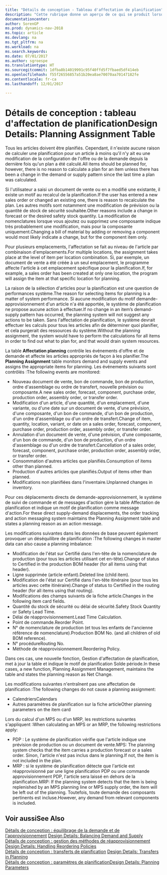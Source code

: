 ```yaml
---
title: "Détails de conception - Tableau d'affectation de planification"
description: "Cette rubrique donne un aperçu de ce qui se produit lorsque vous modifiez la planification d'un article."
documentationcenter: 
author: SorenGP
ms.prod: dynamics-nav-2018
ms.topic: article
ms.devlang: na
ms.tgt_pltfrm: na
ms.workload: na
ms.search.keywords: 
ms.date: 07/01/2017
ms.author: sgroespe
ms.translationtype: HT
ms.sourcegitcommit: 1dfba8b14019991c95f40ffd5f7fbaed5df414eb
ms.openlocfilehash: f55f26556857a51b20ea8ae70070aa70147182fe
ms.contentlocale: fr-ca
ms.lasthandoff: 12/01/2017

---
```

# <a name="design-details-planning-assignment-table"></a><span data-ttu-id="f5f08-103">Détails de conception : tableau d'affectation de planification</span><span class="sxs-lookup"><span data-stu-id="f5f08-103">Design Details: Planning Assignment Table</span></span>
<span data-ttu-id="f5f08-104">Tous les articles doivent être planifiés. Cependant, il n'existe aucune raison de calculer une planification pour un article à moins qu'il n'y ait eu une modification de la configuration de l'offre ou de la demande depuis la dernière fois qu'un plan a été calculé.</span><span class="sxs-lookup"><span data-stu-id="f5f08-104">All items should be planned for, however, there is no reason to calculate a plan for an item unless there has been a change in the demand or supply pattern since the last time a plan was calculated.</span></span>  
  
<span data-ttu-id="f5f08-105">Si l'utilisateur a saisi un document de vente ou en a modifié une existante, il existe un motif au recalcul de la planification.</span><span class="sxs-lookup"><span data-stu-id="f5f08-105">If the user has entered a new sales order or changed an existing one, there is reason to recalculate the plan.</span></span> <span data-ttu-id="f5f08-106">Les autres motifs sont notamment une modification de prévision ou la quantité de stock de sécurité souhaitée.</span><span class="sxs-lookup"><span data-stu-id="f5f08-106">Other reasons include a change in forecast or the desired safety stock quantity.</span></span> <span data-ttu-id="f5f08-107">La modification de nomenclatures lorsque vous ajoutez ou supprimez une composante indique très probablement une modification, mais pour la composante uniquement.</span><span class="sxs-lookup"><span data-stu-id="f5f08-107">Changing a bill of material by adding or removing a component would most likely indicate a change, but for the component item only.</span></span>  
  
<span data-ttu-id="f5f08-108">Pour plusieurs emplacements, l'affectation se fait au niveau de l'article par combinaison d'emplacements.</span><span class="sxs-lookup"><span data-stu-id="f5f08-108">For multiple locations, the assignment takes place at the level of item per location combination.</span></span> <span data-ttu-id="f5f08-109">Si, par exemple, un document de vente a été créée à un seul emplacement, le programme affecte l'article à cet emplacement spécifique pour la planification.</span><span class="sxs-lookup"><span data-stu-id="f5f08-109">If, for example, a sales order has been created at only one location, the program will assign the item at that specific location for planning.</span></span>  
  
<span data-ttu-id="f5f08-110">La raison de la sélection d'articles pour la planification est une question de performances système.</span><span class="sxs-lookup"><span data-stu-id="f5f08-110">The reason for selecting items for planning is a matter of system performance.</span></span> <span data-ttu-id="f5f08-111">Si aucune modification du motif demande-approvisionnement d'un article n'a été apportée, le système de planification ne propose aucune action à effectuer.</span><span class="sxs-lookup"><span data-stu-id="f5f08-111">If no change in an item’s demand-supply pattern has occurred, the planning system will not suggest any actions to be taken.</span></span> <span data-ttu-id="f5f08-112">Sans l'affectation de planification, le système devrait effectuer les calculs pour tous les articles afin de déterminer quoi planifier, et cela purgerait des ressources du système.</span><span class="sxs-lookup"><span data-stu-id="f5f08-112">Without the planning assignment, the system would have to perform the calculations for all items in order to find out what to plan for, and that would drain system resources.</span></span>  
  
<span data-ttu-id="f5f08-113">La table **Affectation planning** contrôle les événements d'offre et de demande et affecte les articles appropriés de façon à les planifier.</span><span class="sxs-lookup"><span data-stu-id="f5f08-113">The **Planning Assignment** table monitors demand and supply events and assigns the appropriate items for planning.</span></span> <span data-ttu-id="f5f08-114">Les événements suivants sont contrôlés :</span><span class="sxs-lookup"><span data-stu-id="f5f08-114">The following events are monitored:</span></span>  
  
* <span data-ttu-id="f5f08-115">Nouveau document de vente, bon de commande, bon de production, ordre d'assemblage ou ordre de transfert, nouvelle prévision ou composante.</span><span class="sxs-lookup"><span data-stu-id="f5f08-115">A new sales order, forecast, component, purchase order, production order, assembly order, or transfer order.</span></span>  
* <span data-ttu-id="f5f08-116">Modification d'un article, d'une quantité, d'un emplacement, d'une variante, ou d'une date sur un document de vente, d'une prévision, d'une composante, d'un bon de commande, d'un bon de production, d'un ordre d'assemblage ou d'un ordre de transfert.</span><span class="sxs-lookup"><span data-stu-id="f5f08-116">Change of item, quantity, location, variant, or date on a sales order, forecast, component, purchase order, production order, assembly order, or transfer order.</span></span>  
* <span data-ttu-id="f5f08-117">Annulation d'un document de vente, d'une prévision, d'une composante, d'un bon de commande, d'un bon de production, d'un ordre d'assemblage ou d'un ordre de transfert.</span><span class="sxs-lookup"><span data-stu-id="f5f08-117">Cancellation of a sales order, forecast, component, purchase order, production order, assembly order, or transfer order.</span></span>  
* <span data-ttu-id="f5f08-118">Consommation d'autres articles que planifiés.</span><span class="sxs-lookup"><span data-stu-id="f5f08-118">Consumption of items other than planned.</span></span>  
* <span data-ttu-id="f5f08-119">Production d'autres articles que planifiés.</span><span class="sxs-lookup"><span data-stu-id="f5f08-119">Output of items other than planned.</span></span>  
* <span data-ttu-id="f5f08-120">Modifications non planifiées dans l'inventaire.</span><span class="sxs-lookup"><span data-stu-id="f5f08-120">Unplanned changes in inventory.</span></span>  
  
<span data-ttu-id="f5f08-121">Pour ces déplacements directs de demande-approvisionnement, le système de suivi de commande et de messages d'action gère la table Affectation de planification et indique un motif de planification comme message d'action.</span><span class="sxs-lookup"><span data-stu-id="f5f08-121">For these direct supply-demand displacements, the order tracking and action messaging system maintains the Planning Assignment table and states a planning reason as an action message.</span></span>  
  
<span data-ttu-id="f5f08-122">Les modifications suivantes dans les données de base peuvent également provoquer un déséquilibre de planification :</span><span class="sxs-lookup"><span data-stu-id="f5f08-122">The following changes in master data can also cause a planning imbalance:</span></span>  
  
* <span data-ttu-id="f5f08-123">Modification de l'état sur Certifié dans l'en-tête de la nomenclature de production (pour tous les articles utilisant cet en-tête).</span><span class="sxs-lookup"><span data-stu-id="f5f08-123">Change of status to Certified in the production BOM header (for all items using that header).</span></span>  
* <span data-ttu-id="f5f08-124">Ligne supprimée (article enfant).</span><span class="sxs-lookup"><span data-stu-id="f5f08-124">Deleted line (child item).</span></span>  
* <span data-ttu-id="f5f08-125">Modification de l'état sur Certifié dans l'en-tête itinéraire (pour tous les articles avec cette itinéraire).</span><span class="sxs-lookup"><span data-stu-id="f5f08-125">Change of status to Certified in the routing header (for all items using that routing).</span></span>  
* <span data-ttu-id="f5f08-126">Modifications des champs suivants de la fiche article.</span><span class="sxs-lookup"><span data-stu-id="f5f08-126">Changes in the following item card fields.</span></span>  
* <span data-ttu-id="f5f08-127">Quantité du stock de sécurité ou délai de sécurité.</span><span class="sxs-lookup"><span data-stu-id="f5f08-127">Safety Stock Quantity or Safety Lead Time.</span></span>  
* <span data-ttu-id="f5f08-128">Délai de réapprovisionnement.</span><span class="sxs-lookup"><span data-stu-id="f5f08-128">Lead Time Calculation.</span></span>  
* <span data-ttu-id="f5f08-129">Point de commande.</span><span class="sxs-lookup"><span data-stu-id="f5f08-129">Reorder Point.</span></span>  
* <span data-ttu-id="f5f08-130">N° de nomenclature de production (et tous les enfants de l'ancienne référence de nomenclature).</span><span class="sxs-lookup"><span data-stu-id="f5f08-130">Production BOM No. (and all children of old BOM reference).</span></span>  
* <span data-ttu-id="f5f08-131">N° procédure</span><span class="sxs-lookup"><span data-stu-id="f5f08-131">Routing No.</span></span>  
* <span data-ttu-id="f5f08-132">Méthode de réapprovisionnement.</span><span class="sxs-lookup"><span data-stu-id="f5f08-132">Reordering Policy.</span></span>  
  
<span data-ttu-id="f5f08-133">Dans ces cas, une nouvelle fonction, Gestion d'affectation de planification, met à jour la table et indique le motif de planification Solde période.</span><span class="sxs-lookup"><span data-stu-id="f5f08-133">In these cases, a new function, Planning Assignment Management, maintains the table and states the planning reason as Net Change.</span></span>  
  
<span data-ttu-id="f5f08-134">Les modifications suivantes n'entraînent pas une affectation de planification :</span><span class="sxs-lookup"><span data-stu-id="f5f08-134">The following changes do not cause a planning assignment:</span></span>  
  
* <span data-ttu-id="f5f08-135">Calendriers</span><span class="sxs-lookup"><span data-stu-id="f5f08-135">Calendars</span></span>  
* <span data-ttu-id="f5f08-136">Autres paramètres de planification sur la fiche article</span><span class="sxs-lookup"><span data-stu-id="f5f08-136">Other planning parameters on the item card</span></span>  
  
<span data-ttu-id="f5f08-137">Lors du calcul d'un MPS ou d'un MRP, les restrictions suivantes s'appliquent :</span><span class="sxs-lookup"><span data-stu-id="f5f08-137">When calculating an MPS or an MRP, the following restrictions apply:</span></span>  
  
* <span data-ttu-id="f5f08-138">PDP : Le système de planification vérifie que l'article indique une prévision de production ou un document de vente.</span><span class="sxs-lookup"><span data-stu-id="f5f08-138">MPS: The planning system checks that the item carries a production forecast or a sales order.</span></span> <span data-ttu-id="f5f08-139">Sinon, l'article n'est pas inclus dans le planning.</span><span class="sxs-lookup"><span data-stu-id="f5f08-139">If not, the item is not included in the plan.</span></span>  
* <span data-ttu-id="f5f08-140">MRP : si le système de planification détecte que l'article est réapprovisionné par une ligne planification PDP ou une commande approvisionnement PDP, l'article sera laissé en dehors de la planification.</span><span class="sxs-lookup"><span data-stu-id="f5f08-140">MRP: If the planning system detects that the item is being replenished by an MPS planning line or MPS supply order, the item will be left out of the planning.</span></span> <span data-ttu-id="f5f08-141">Toutefois, toute demande des composants pertinents est incluse.</span><span class="sxs-lookup"><span data-stu-id="f5f08-141">However, any demand from relevant components is included.</span></span>  
  
## <a name="see-also"></a><span data-ttu-id="f5f08-142">Voir aussi</span><span class="sxs-lookup"><span data-stu-id="f5f08-142">See Also</span></span>  
<span data-ttu-id="f5f08-143">[Détails de conception : équilibrage de la demande et de l'approvisionnement](design-details-balancing-demand-and-supply.md) </span><span class="sxs-lookup"><span data-stu-id="f5f08-143">[Design Details: Balancing Demand and Supply](design-details-balancing-demand-and-supply.md) </span></span>  
<span data-ttu-id="f5f08-144">[Détails de conception : gestion des méthodes de réapprovisionnement](design-details-handling-reordering-policies.md) </span><span class="sxs-lookup"><span data-stu-id="f5f08-144">[Design Details: Handling Reordering Policies](design-details-handling-reordering-policies.md) </span></span>  
<span data-ttu-id="f5f08-145">[Détails de conception : transferts de planification](design-details-transfers-in-planning.md) </span><span class="sxs-lookup"><span data-stu-id="f5f08-145">[Design Details: Transfers in Planning](design-details-transfers-in-planning.md) </span></span>  
[<span data-ttu-id="f5f08-146">Détails de conception : paramètres de planification</span><span class="sxs-lookup"><span data-stu-id="f5f08-146">Design Details: Planning Parameters</span></span>](design-details-planning-parameters.md)  

